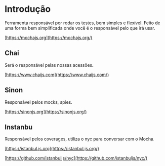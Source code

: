 # Introdução
Ferramenta responsável por rodar os testes, bem simples e flexível. Feito de uma forma bem simplificada onde você é o responsável pelo que irá usar.

[https://mochajs.org](https://mochajs.org/)

## Chai

Será o responsável pelas nossas acessões.

[https://www.chaijs.com](https://www.chaijs.com/)

## Sinon

Responsável pelos mocks, spies.

[https://sinonjs.org](https://sinonjs.org/)

## Instanbu

Responsável pelos coverages, utiliza o nyc para conversar com o Mocha.

[https://istanbul.js.org](https://istanbul.js.org/)

[https://github.com/istanbuljs/nyc](https://github.com/istanbuljs/nyc/)